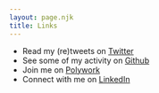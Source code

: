 ```yaml
---
layout: page.njk
title: Links
---
```

* Read my (re)tweets on [Twitter](https://twitter.com/pbrdmn)
* See some of my activity on [Github](https://github.com/dustykeyboard)
* Join me on [Polywork](https://polywork.com/pbrdmn)
* Connect with me on [LinkedIn](https://linkedin.com/in/philipboardman/)